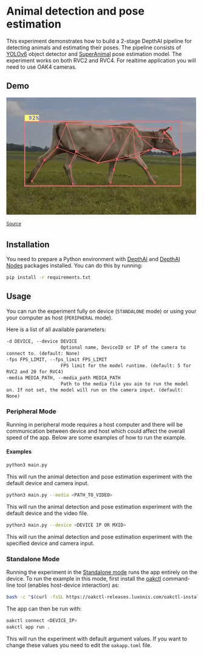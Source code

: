 # Animal detection and pose estimation

This experiment demonstrates how to build a 2-stage DepthAI pipeline for detecting animals and estimating their poses. The pipeline consists of [YOLOv6](https://hub.luxonis.com/ai/models/face58c4-45ab-42a0-bafc-19f9fee8a034?view=page) object detector and [SuperAnimal](https://hub.luxonis.com/ai/models/894cf1a2-23fb-4c96-8944-a0d1be38a7c7?view=page) pose estimation model. The experiment works on both RVC2 and RVC4. For realtime application you will need to use OAK4 cameras.

## Demo

[![Animal detection and pose estimation](media/cow-walking.gif)](media/cow-walking.gif)

<sup>[Source](https://www.youtube.com/shorts/LGof_auMHuc)</sup>

## Installation

You need to prepare a Python environment with [DepthAI](https://pypi.org/project/depthai/) and [DepthAI Nodes](https://pypi.org/project/depthai-nodes/) packages installed. You can do this by running:

```bash
pip install -r requirements.txt
```

## Usage

You can run the experiment fully on device (`STANDALONE` mode) or using your your computer as host (`PERIPHERAL` mode).

Here is a list of all available parameters:

```
-d DEVICE, --device DEVICE
                    Optional name, DeviceID or IP of the camera to connect to. (default: None)
-fps FPS_LIMIT, --fps_limit FPS_LIMIT
                    FPS limit for the model runtime. (default: 5 for RVC2 and 20 for RVC4)
-media MEDIA_PATH, --media_path MEDIA_PATH
                    Path to the media file you aim to run the model on. If not set, the model will run on the camera input. (default: None)
```

### Peripheral Mode

Running in peripheral mode requires a host computer and there will be communication between device and host which could affect the overall speed of the app. Below are some examples of how to run the example.

#### Examples

```bash
python3 main.py
```

This will run the animal detection and pose estimation experiment with the default device and camera input.

```bash
python3 main.py --media <PATH_TO_VIDEO>
```

This will run the animal detection and pose estimation experiment with the default device and the video file.

```bash
python3 main.py --device <DEVICE IP OR MXID>
```

This will run the animal detection and pose estimation experiment with the specified device and camera input.

### Standalone Mode

Running the experiment in the [Standalone mode](https://rvc4.docs.luxonis.com/software/depthai/standalone/) runs the app entirely on the device.
To run the example in this mode, first install the [oakctl](https://rvc4.docs.luxonis.com/software/tools/oakctl/) command-line tool (enables host-device interaction) as:

```bash
bash -c "$(curl -fsSL https://oakctl-releases.luxonis.com/oakctl-installer.sh)"
```

The app can then be run with:

```bash
oakctl connect <DEVICE_IP>
oakctl app run .
```

This will run the experiment with default argument values. If you want to change these values you need to edit the `oakapp.toml` file.

